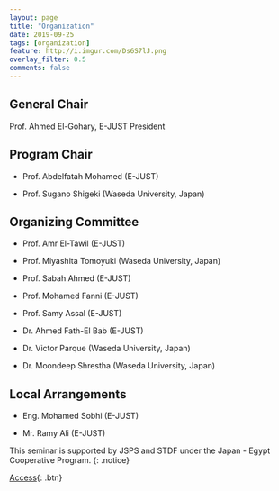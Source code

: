 ```yaml
---
layout: page
title: "Organization"
date: 2019-09-25
tags: [organization]
feature: http://i.imgur.com/Ds6S7lJ.png
overlay_filter: 0.5
comments: false
---
```



## General Chair
Prof. Ahmed El-Gohary, E-JUST President


## Program Chair

* Prof. Abdelfatah Mohamed (E-JUST)

* Prof. Sugano Shigeki (Waseda University, Japan)


## Organizing Committee

* Prof. Amr El-Tawil (E-JUST)

* Prof. Miyashita Tomoyuki (Waseda University, Japan)

* Prof. Sabah Ahmed (E-JUST)

* Prof. Mohamed Fanni (E-JUST)

* Prof. Samy Assal (E-JUST)

* Dr. Ahmed Fath-El Bab (E-JUST)

* Dr. Victor Parque (Waseda University, Japan)

* Dr. Moondeep Shrestha (Waseda University, Japan)


## Local Arrangements

* Eng. Mohamed Sobhi (E-JUST)

* Mr. Ramy Ali (E-JUST)


This seminar is supported by JSPS and STDF under the Japan - Egypt Cooperative Program.
{: .notice}

[Access](https://pemtr2019.github.io/venue/){: .btn}



